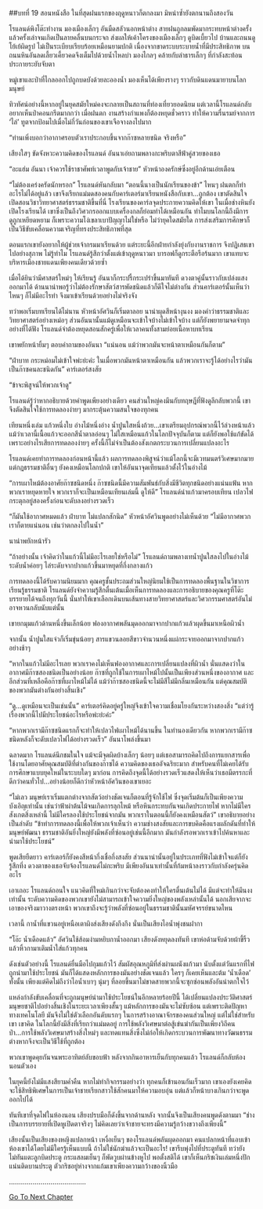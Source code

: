 ##บทที่ 19 สอนหนังสือ
ในที่สุดฝนแรกของฤดูหนาวก็ตกลงมา มิหนำซ้ำยังตกนานถึงสองวัน


โรแลนด์พิงโต๊ะทำงาน มองเมืองเล็กๆ อันมืดสลัวนอกหน้าต่าง สายฝนถูกลมพัดมากระทบหน้าต่างครั้งแล้วครั้งเล่าจนเกิดเป็นลายคลื่นบนกระจก ส่งผลให้เค้าโครงของเมืองเล็กๆ ดูบิดเบี้ยวไป บ้านและถนนดูโย้เย้ผิดรูป ไม่เป็นระเบียบเรียบร้อยเหมือนยามปกติ เนื่องจากขาดระบบระบายน้ำที่มีประสิทธิภาพ บนถนนหินอันลดเลี้ยวเคี้ยวคดจึงเต็มไปด้วยน้ำไหลบ่า มองไกลๆ คล้ายกับลำธารเล็กๆ ที่กำลังสะท้อนประกายระยับจับตา


หมู่เขาและป่าที่ไกลออกไปถูกบดบังด้วยละอองน้ำ มองเห็นได้เพียงรางๆ ราวกับดินแดนมายาบนโลกมนุษย์


ทิวทัศน์อย่างนี้หากอยู่ในยุคสมัยใหม่คงจะกลายเป็นสถานที่ท่องเที่ยวยอดนิยม แต่เวลานี้โรแลนด์กลับอยากเห็นป่าคอนกรีตมากกว่า เมื่อฝนตก งานสร้างกำแพงก็ต้องหยุดชั่วคราว ทำให้ความรื่นรมย์จากการ ‘ไล่’ ทูตจากป้อมไปเมื่อไม่กี่วันก่อนของเขาเจือจางลงไปมาก


“ท่านเพิ่งบอกว่าอากาศรอบตัวเราประกอบขึ้นจากก๊าซหลายชนิด จริงหรือ”


เสียงใสๆ ขัดจังหวะความคิดของโรแลนด์ อันนาเอ่ยถามพลางกะพริบตาสีฟ้าคู่สวยของเธอ


“อะแฮ่ม อันนา เจ้าควรใช้ราชาศัพท์เวลาพูดกับเจ้าชาย” หัวหน้าองครักษ์ซึ่งอยู่อีกด้านเอ่ยเตือน


“ไม่ต้องเคร่งครัดนักหรอก” โรแลนด์หันกลับมา “ตอนนี้นางเป็นนักเรียนของข้า” ไหนๆ ฝนตกก็ทำอะไรไม่ได้อยู่แล้ว เขาจึงเรียกแม่มดสองคนกับคาร์เตอร์มาเรียนหนังสือกับเขา...ถูกต้อง เขาตัดสินใจเปิดสอนวิชาวิทยาศาสตร์ธรรมชาติขึ้นที่นี่ โรงเรียนของคาร์ลจุดประกายความคิดให้เขา ในเมื่อช่างหินยังเปิดโรงเรียนได้ เขาซึ่งเป็นถึงวิศวกรออกแบบเครื่องกลก็ย่อมทำได้เหมือนกัน ทำไมบนโลกนี้ถึงมีการดูถูกเหยียดหยาม ก็เพราะความโง่เขลาเบาปัญญาไม่ใช่หรือ ไม่ว่ายุคใดสมัยใด การส่งเสริมการศึกษาก็เป็นวิธีขับเคลื่อนความเจริญที่ทรงประสิทธิภาพที่สุด


ตอนแรกเขายังอยากให้ผู้ช่วยเจ้ากรมมาเรียนด้วย แต่ระยะนี้อีกฝ่ายกำลังยุ่งกับงานราชการ จึงปฏิเสธเขาไปอย่างสุภาพ ไม่รู้ทำไม โรแลนด์รู้สึกว่าตั้งแต่เข้าฤดูหนาวมา บารอฟก็ดูกระตือรือร้นมาก เขาแทบจะบริหารเมืองชายแดนเพียงคนเดียวด้วยซ้ำ


เมื่อได้ยินว่ามีศาสตร์ใหม่ๆ ให้เรียนรู้ อันนาก็กระปรี้กระเปร่าขึ้นมาทันที ดวงตาคู่นั้นราวกับเปล่งแสงออกมาได้ ด้านนาน่าพอรู้ว่าไม่ต้องรักษาสัตว์สารพัดชนิดแล้วก็ดีใจไม่ต่างกัน ส่วนคาร์เตอร์นั้นเห็นว่าไหนๆ ก็ไม่มีอะไรทำ จึงมาเข้าเรียนด้วยอย่างไม่จริงจัง


ทว่าพอเริ่มบทเรียนได้ไม่นาน หัวหน้าอัศวินก็เริ่มตาลอย นาน่าผุดสีหน้างุนงง มองคำว่าธรรมชาติและวิทยาศาสตร์อย่างเหม่อๆ ส่วนอันนานั้นแม้ดูเหมือนจะเข้าใจบ้างไม่เข้าใจบ้าง แต่ก็ยังพยายามจดจำทุกอย่างที่ได้ฟัง โรแลนด์จำต้องหยุดสอนสักครู่เพื่อให้เวลาคนทั้งสามย่อยเนื้อหาบทเรียน


เขาพยักหน้ายิ้มๆ ตอบคำถามของอันนา “แน่นอน แม้ว่าพวกมันจะหน้าตาเหมือนกันก็ตาม”


“ฝ่าบาท กระหม่อมไม่เข้าใจพ่ะย่ะค่ะ ในเมื่อพวกมันหน้าตาเหมือนกัน แล้วพวกเราจะรู้ได้อย่างไรว่ามันเป็นก๊าซคนละชนิดกัน” คาร์เตอร์สงสัย


“ข้าจะพิสูจน์ให้พวกเจ้าดู”


โรแลนด์รู้ว่าหากอธิบายด้วยคำพูดเพียงอย่างเดียว คนส่วนใหญ่คงมึนกับทฤษฎีที่ฟังดูลึกลับพวกนี้ เขาจึงตัดสินใจใช้การทดลองง่ายๆ มากระตุ้นความสนใจของทุกคน


เทียนหนึ่งเล่ม แก้วหนึ่งใบ อ่างไม้หนึ่งอ่าง น้ำปูนใสหนึ่งถ้วย...เขาเตรียมอุปกรณ์พวกนี้ไว้ล่วงหน้าแล้ว แม้ว่าเวลานี้เนื้อแก้วจะออกสีน้ำตาลอ่อนๆ ไม่ใสเหมือนแก้วในโลกปัจจุบันก็ตาม แต่ก็ยังพอใช้แก้ขัดได้ เพราะอย่างไรเสียการทดลองง่ายๆ ครั้งนี้ก็ไม่จำเป็นต้องสังเกตกระบวนการเปลี่ยนแปลงอะไร


โรแลนด์เคยทำการทดลองก่อนหน้านี้แล้ว ผลการทดลองพิสูจน์ว่าแม้โลกนี้จะมีเวทมนตร์วิเศษมากมาย แต่กฎธรรมชาติอื่นๆ ยังคงเหมือนโลกปกติ เขาให้อันนาจุดเทียนแล้วตั้งไว้ในอ่างไม้


“การเผาไหม้ต้องอาศัยก๊าซชนิดหนึ่ง ก๊าซชนิดนี้มีความสัมพันธ์กับสิ่งมีชีวิตทุกชนิดอย่างแน่นแฟ้น หากพวกเราหยุดหายใจ พวกเราก็จะเป็นเหมือนเทียนเล่มนี้ ดูให้ดี” โรแลนด์นำแก้วมาครอบเทียน เปลวไฟกระตุกอยู่สองครั้งก่อนจะดับลงอย่างรวดเร็ว


“ก็มันใช้อากาศหมดแล้ว ฝ่าบาท ไม่แปลกสักนิด” หัวหน้าอัศวินพูดอย่างไม่เห็นด้วย “ไม่มีอากาศพวกเราก็ตายแน่นอน เช่นว่าตกลงไปในน้ำ”


นาน่าพยักหน้ารัว


“ถ้าอย่างนั้น เจ้าคิดว่าในแก้วนี้ไม่มีอะไรเลยใช่หรือไม่” โรแลนด์ถามพลางเทน้ำปูนใสลงไปในอ่างไม้ ระดับน้ำค่อยๆ ไล่ระดับจากปากแก้วขึ้นมาหยุดที่กึ่งกลางแก้ว


การทดลองนี้ได้รับความนิยมมาก คุณครูชั้นประถมส่วนใหญ่นิยมใช้เป็นการทดลองพื้นฐานในวิชาการเรียนรู้ธรรมชาติ โรแลนด์ยังจำความรู้สึกตื่นเต้นเมื่อเห็นการทดลองและการอธิบายของคุณครูที่โต๊ะบรรยายได้จนถึงทุกวันนี้ นั่นทำให้เขาเลือกเดินบนเส้นทางสายวิทยาศาสตร์และวิศวกรรมศาสตร์อันไม่อาจหวนกลับนับแต่นั้น


เขายกมุมแก้วด้านหนึ่งขึ้นเล็กน้อย ฟองอากาศพลันมุดออกมาจากปากแก้วแล้วผุดขึ้นมาเหนือผิวน้ำ


จากนั้น น้ำปูนใสแจ๋วก็เริ่มขุ่นน้อยๆ สารแขวนลอยสีขาวจำนวนหนึ่งแผ่กระจายออกมาจากปากแก้วอย่างช้าๆ


“หากในแก้วไม่มีอะไรเลย พวกเราคงไม่เห็นฟองอากาศและการเปลี่ยนแปลงที่ผิวน้ำ นั่นแสดงว่าในอากาศมีก๊าซสองชนิดเป็นอย่างน้อย ก๊าซที่ถูกใช้ในการเผาไหม้ไปนั้นเป็นเพียงส่วนหนึ่งของอากาศ และอีกส่วนที่เหลือคือก๊าซที่เผาไหม้ไม่ได้ แม้ว่าก๊าซสองชนิดนี้จะไม่มีสีไม่มีกลิ่นเหมือนกัน แต่คุณสมบัติของพวกมันต่างกันอย่างสิ้นเชิง”


“ดู...ดูเหมือนจะเป็นเช่นนั้น” คาร์เตอร์คิดอยู่ครู่ใหญ่จึงเข้าใจความเชื่อมโยงกันระหว่างสองสิ่ง “แต่ว่ารู้เรื่องพวกนี้ไปมีประโยชน์อะไรหรือพ่ะย่ะค่ะ”


“หากพวกเรามีก๊าซชนิดแรกก็จะทำให้เปลวไฟเผาไหม้ได้นานขึ้น ในทำนองเดียวกัน หากพวกเรามีก๊าซชนิดหลังก็จะดับเปลวไฟได้อย่างรวดเร็ว” อันนาโพล่งขึ้นมา


ฉลาดมาก โรแลนด์นึกชมในใจ แม้จะมีจุดผิดบ้างเล็กๆ น้อยๆ แต่เธอสามารถคิดไปถึงการแยกสารเพื่อใช้งานโดยอาศัยคุณสมบัติที่ต่างกันของก๊าซได้ ความคิดของเธออัจฉริยะมาก สำหรับคนที่ไม่เคยได้รับการศึกษาแบบยุคใหม่ในระบบใดๆ มาก่อน การคิดถึงจุดนี้ได้อย่างรวดเร็วแสดงให้เห็นว่าเธอมีตรรกะที่ดีกว่าคนทั่วไป...อย่างน้อยก็ดีกว่าหัวหน้าอัศวินของเขาเยอะ


“ไม่เลว มนุษย์เราเริ่มแตกต่างจากสัตว์อย่างชัดเจนก็ตอนที่รู้จักใช้ไฟ ซึ่งจุดเริ่มต้นก็เป็นเพียงความบังเอิญเท่านั้น เช่นว่าฟ้าผ่าต้นไม้จนเกิดการลุกไหม้ หรือหินกระทบกันจนเกิดประกายไฟ หากไม่มีใครสังเกตสิ่งเหล่านี้ ไม่มีใครลองใช้ประโยชน์จากมัน พวกเราในตอนนี้ก็ยังคงเหมือนสัตว์” เขาอธิบายอย่างเป็นลำดับ “ข้าทำการทดลองนี้เพื่อให้พวกเจ้าเห็นว่า ความช่างสงสัยและการขบคิดคือแรงผลักดันที่ทำให้มนุษย์พัฒนา ธรรมชาติอันยิ่งใหญ่ยังมีพลังที่ซ่อนอยู่เช่นนี้อีกมาก มันกำลังรอพวกเราเข้าไปค้นหาและนำมาใช้ประโยชน์”


พูดเสียยืดยาว คาร์เตอร์ก็ยังคงสีหน้ากึ่งเชื่อกึ่งสงสัย ส่วนนาน่านั้นอยู่ในประเภทที่ฟังไม่เข้าใจแต่ก็ยังรู้สึกทึ่ง ดวงตาของเธอจับจ้องโรแลนด์ไม่กะพริบ มีเพียงอันนาเท่านั้นที่ก้มหน้าลงราวกับกำลังครุ่นคิดอะไร


เอาเถอะ โรแลนด์ถอนใจ แนวคิดที่ใหม่เกินกว่าจะจับต้องคงทำให้ใครตื่นเต้นไม่ได้ มีแต่จะทำให้มึนงงเท่านั้น ระดับความคิดของพวกเขายังไม่สามารถเข้าใจความยิ่งใหญ่ของพลังเหล่านั้นได้ นอกเสียจากจะเอาของจริงมาวางตรงหน้า พวกเขาถึงจะรู้ว่าพลังที่ซ่อนอยู่ในธรรมชาตินั้นมหัศจรรย์ขนาดไหน


เวลานี้ กาน้ำที่แขวนอยู่เหนือเตาผิงส่งเสียงดังกึงกึง นั่นเป็นเสียงไอน้ำพุ่งชนฝากา


“โอ๊ะ น้ำเดือดแล้ว” อัศวินใช้ส้อมง่ามหยิบกาน้ำออกมา เสียงดังหยุดลงทันที เขาห่อด้ามจับด้วยผ้าขี้ริ้ว แล้วหิ้วกามาเติมน้ำใส่แก้วทุกคน


ดังเช่นตัวอย่างนี้ โรแลนด์ยื่นมือไปกุมแก้วไว้ สัมผัสอุณหภูมิที่ส่งผ่านผนังแก้วมา นับตั้งแต่วันแรกที่ไฟถูกนำมาใช้ประโยชน์ มันก็ได้แสดงหลักการของมันอย่างชัดเจนแล้ว ใครๆ ก็เคยเห็นและต้ม ‘น้ำเดือด’ ทั้งนั้น เพียงแต่คิดไม่ถึงว่าไอน้ำเบาๆ นุ่มๆ ที่ลอยขึ้นมาไม่ขาดสายพวกนี้จะซุกซ่อนพลังอันน่าตกใจไว้


แหล่งกำลังขับเคลื่อนที่จะถูกมนุษย์นำมาใช้ประโยชน์ในอีกหลายร้อยปีนี้ ได้เปลี่ยนแปลงประวัติศาสตร์มนุษยชาติไปอย่างสิ้นเชิงในระยะเวลาเพียงสั้นๆ แม้หลักการของมันจะไม่ซับซ้อน แต่เพราะติดปัญหาทางเทคโนโลยี มันจึงไม่ใช่ตัวเลือกอันดับแรกๆ ในการสร้างอาณาจักรของคนส่วนใหญ่ แต่ไม่ใช่สำหรับเขา เขาคิด ในโลกนี้ยังมีสิ่งที่เรียกว่าแม่มดอยู่ การใช้พลังวิเศษมาต่อสู้เข่นฆ่ากันเป็นเพียงวิถีคนป่า...การใช้พลังวิเศษมาสร้างสิ่งใหม่ๆ และทดแทนสิ่งซึ่งไม่ก่อให้เกิดกระบวนการพัฒนาทางวัฒนธรรมต่างหากจึงจะเป็นวิธีใช้ที่ถูกต้อง


พวกเขาพูดคุยกันจนพระอาทิตย์ลับขอบฟ้า หลังจากกินอาหารเย็นกับทุกคนแล้ว โรแลนด์ก็กลับห้องนอนตัวเอง


ในยุคนี้ยังไม่มีแสงสียามค่ำคืน หากไม่ทำกิจกรรมอย่างว่า ทุกคนก็เข้านอนกันเร็วมาก เขาเองยังเคยคิดจะใช้สิทธิพิเศษในการเป็นเจ้าชายเรียกสาวใช้สักคนมาให้ความอบอุ่น แต่แล้วก็หน้าบางเกินกว่าจะพูดออกไปได้


ทันทีเขาที่จุดไฟในห้องนอน เสียงปรบมือก็ดังขึ้นจากด้านหลัง จากนั้นจึงเป็นเสียงคนพูดดังตามมา “ช่างเป็นการบรรยายที่เปิดหูเปิดตาจริงๆ ไม่คิดเลยว่าเจ้าชายจะทรงมีความรู้กว้างขวางถึงเพียงนี้”


เสียงนั้นเป็นเสียงของหญิงแปลกหน้า เหงื่อเย็นๆ ของโรแลนด์พลันผุดออกมา คนแปลกหน้าที่แอบเข้าห้องเขาได้โดยไม่มีใครรู้เห็นแบบนี้ ถ้าไม่ใช่นักฆ่าแล้วจะเป็นอะไร! เขารีบพุ่งไปที่ประตูทันที ทว่ายังไม่ทันแตะลูกบิดประตู กระแสลมเย็นๆ ก็พัดวูบผ่านข้างหูไป พอตั้งสติได้ เขาก็เห็นกริชเงินเล่มหนึ่งปักแน่นติดบานประตู ตัวกริชอยู่ห่างจากแก้มเขาเพียงความกว้างของนิ้วมือ


.......................................


[Go To Next Chapter]( ./20.md)